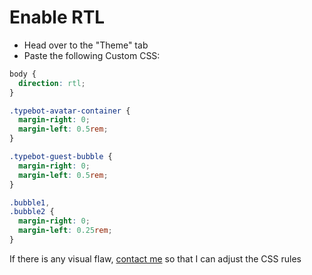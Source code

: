 # Enable RTL

- Head over to the "Theme" tab
- Paste the following Custom CSS:

```css
body {
  direction: rtl;
}

.typebot-avatar-container {
  margin-right: 0;
  margin-left: 0.5rem;
}

.typebot-guest-bubble {
  margin-right: 0;
  margin-left: 0.5rem;
}

.bubble1,
.bubble2 {
  margin-right: 0;
  margin-left: 0.25rem;
}
```

If there is any visual flaw, [contact me](mailto:support@typebot.freshdesk.com) so that I can adjust the CSS rules
